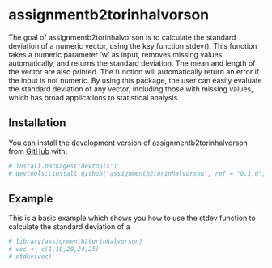 
# assignmentb2torinhalvorson

The goal of assignmentb2torinhalvorson is to calculate the standard
deviation of a numeric vector, using the key function stdev(). This
function takes a numeric parameter ‘w’ as input, removes missing values
automatically, and returns the standard deviation. The mean and length
of the vector are also printed. The function will automatically return
an error if the input is not numeric. By using this package, the user
can easily evaluate the standard deviation of any vector, including
those with missing values, which has broad applications to statistical
analysis.

## Installation

You can install the development version of assignmentb2torinhalvorson
from [GitHub](https://github.com/) with:

``` r
# install.packages("devtools")
# devtools::install_github("assignmentb2torinhalvorson", ref = "0.1.0")
```

## Example

This is a basic example which shows you how to use the stdev function to
calculate the standard deviation of a

``` r
# library(assignmentb2torinhalvorson)
# vec <- c(1,10,20,24,25)
# stdev(vec)
```

